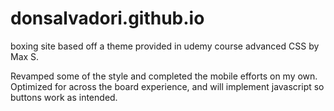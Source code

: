 # donsalvadori.github.io

boxing site based off a theme provided in udemy course advanced CSS by Max S.


Revamped some of the style and completed the mobile efforts on my own. Optimized for across the board experience, and will implement javascript so buttons work as intended.

